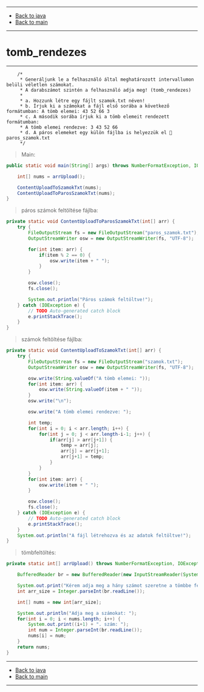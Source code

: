 
---

- [Back to java](../../java.md)
- [Back to main](../../../../README.md)

---

# tomb_rendezes

---

		/*
		 * Generáljunk le a felhasználó által meghatározott intervallumon belüli véletlen számokat. 
		 * A darabszámot szintén a felhasználó adja meg! (tomb_rendezes)
		 * 
		 * a. Hozzunk létre egy fájlt szamok.txt néven!
		 * b. Írjuk ki a számokat a fájl első sorába a következő formátumban: A tömb elemei: 43 52 66 3
		 * c. A második sorába írjuk ki a tömb elemeit rendezett formátumban:
		 * A tömb elemei rendezve: 3 43 52 66
		 * d. A páros elemeket egy külön fájlba is helyezzük el  paros_szamok.txt
		 */

> Main:

```java
public static void main(String[] args) throws NumberFormatException, IOException {

	int[] nums = arrUpload();

	ContentUploadToSzamokTxt(nums);
	ContentUploadToParosSzamokTxt(nums);
}
```

> páros számok feltöltése fájlba:

```java
private static void ContentUploadToParosSzamokTxt(int[] arr) {
	try {
		FileOutputStream fs = new FileOutputStream("paros_szamok.txt");
		OutputStreamWriter osw = new OutputStreamWriter(fs, "UTF-8");

		for(int item: arr) {
			if(item % 2 == 0) {
				osw.write(item + " ");
			}
		}

		osw.close();
		fs.close();

		System.out.println("Páros számok feltöltve!");
	} catch (IOException e) {
		// TODO Auto-generated catch block
		e.printStackTrace();
	}
}
```

> számok feltöltése fájlba:

```java
private static void ContentUploadToSzamokTxt(int[] arr) {
	try {
		FileOutputStream fs = new FileOutputStream("szamok.txt");
		OutputStreamWriter osw = new OutputStreamWriter(fs, "UTF-8");

		osw.write(String.valueOf("A tömb elemei: "));
		for(int item: arr) {
			osw.write(String.valueOf(item + " "));
		}
		osw.write("\n");

		osw.write("A tömb elemei rendezve: ");

		int temp;
		for(int i = 0; i < arr.length; i++) {
			for(int j = 0; j < arr.length-i-1; j++) {
				if(arr[j] > arr[j+1]) {
					temp = arr[j];
					arr[j] = arr[j+1];
					arr[j+1] = temp;
				}
			}
		}
		for(int item: arr) {
			osw.write(item + " ");
		}

		osw.close();
		fs.close();
	} catch (IOException e) {
		// TODO Auto-generated catch block
		e.printStackTrace();
	}
	System.out.println("A fájl létrehozva és az adatok feltöltve!");
}
```

> tömbfeltöltés:

```java
private static int[] arrUpload() throws NumberFormatException, IOException {

	BufferedReader br = new BufferedReader(new InputStreamReader(System.in));

	System.out.print("Kérem adja meg a hány számot szeretne a tömbbe feltölteni: ");
	int arr_size = Integer.parseInt(br.readLine());

	int[] nums = new int[arr_size];

	System.out.println("Adja meg a számokat: ");
	for(int i = 0; i < nums.length; i++) {
		System.out.print((i+1) + ". szám: ");
		int num = Integer.parseInt(br.readLine());
		nums[i] = num;
	}
	return nums;
}
```

---

- [Back to java](../../java.md)
- [Back to main](../../../../README.md)

---